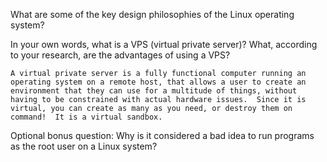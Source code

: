 What are some of the key design philosophies of the Linux operating system?

	

In your own words, what is a VPS (virtual private server)? What, according to your research, are the advantages of using a VPS?

	A virtual private server is a fully functional computer running an operating system on a remote host, that allows a user to create an environment that they can use for a multitude of things, without having to be constrained with actual hardware issues.  Since it is virtual, you can create as many as you need, or destroy them on command!  It is a virtual sandbox.
	

Optional bonus question: Why is it considered a bad idea to run programs as the root user on a Linux system?